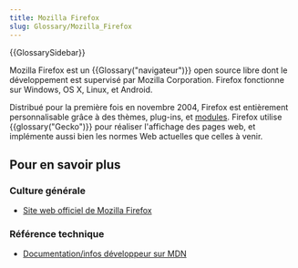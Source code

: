 ```yaml
---
title: Mozilla Firefox
slug: Glossary/Mozilla_Firefox
---
```


{{GlossarySidebar}}

Mozilla Firefox est un {{Glossary("navigateur")}} open source libre dont le développement est supervisé par Mozilla Corporation. Firefox fonctionne sur Windows, OS X, Linux, et Android.

Distribué pour la première fois en novembre 2004, Firefox est entièrement personnalisable grâce à des thèmes, plug-ins, et [modules](/fr/docs/Mozilla/Add-ons). Firefox utilise {{glossary("Gecko")}} pour réaliser l'affichage des pages web, et implémente aussi bien les normes Web actuelles que celles à venir.

## Pour en savoir plus

### Culture générale

- [Site web officiel de Mozilla Firefox](https://www.firefox.com/)

### Référence technique

- [Documentation/infos développeur sur MDN](/fr/docs/Mozilla/Firefox)
